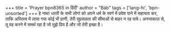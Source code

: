 +++
title = 'Prayer bpn8365 in हिंदी'
author = "Báb"
tags = ['lang-hi', 'bpn-unsorted']
+++
हे नाथ! धरती के सभी लोगां को अपने धर्म के स्वर्ग में प्रवेश पाने में सहायता कर, ताकि अस्तित्व में लाया गया कोई भी प्राणी, तेरी सुप्रसन्नता की सीमाओं से बाहर न रह पाये। अनन्तकाल से, तू वह करने में समर्थ रहा है जो तुझे प्रिय है और जो तेरी इच्छा है।
